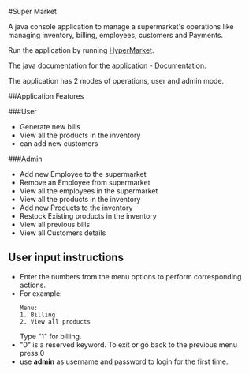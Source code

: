 #Super Market

A java console application to manage a supermarket's operations like managing inventory, billing, employees, customers and Payments.

Run the application by running [HyperMarket](src/main/java/main/HyperMarket.java).

The java documentation for the application - [Documentation](docs/index.html).

The application has 2 modes of operations, user and admin mode.

##Application Features

###User
* Generate new bills 
* View all the products in the inventory
* can add new customers

###Admin
* Add new Employee to the supermarket
* Remove an Employee from supermarket
* View all the employees in the supermarket
* View all the products in the inventory
* Add new Products to the inventory
* Restock Existing products in the inventory
* View all previous bills
* View all Customers details


## User input instructions

* Enter the numbers from the menu options to perform corresponding actions.
* For example:
  ```
  Menu:
  1. Billing
  2. View all products
  ```
  Type "1" for billing.
* "0" is a reserved keyword. To exit or go back to the previous menu press 0
* use **admin** as username and password to login for the first time.


